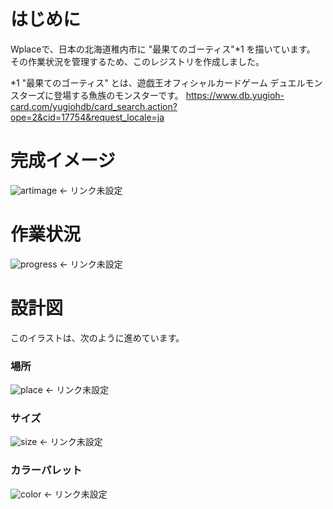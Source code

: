 # はじめに
Wplaceで、日本の北海道稚内市に "最果てのゴーティス"*1 を描いています。
その作業状況を管理するため、このレジストリを作成しました。

*1
"最果てのゴーティス" とは、遊戯王オフィシャルカードゲーム デュエルモンスターズに登場する魚族のモンスターです。
https://www.db.yugioh-card.com/yugiohdb/card_search.action?ope=2&cid=17754&request_locale=ja

# 完成イメージ
![artimage]() ← リンク未設定

# 作業状況
![progress]() ← リンク未設定

# 設計図
このイラストは、次のように進めています。

### 場所
![place]() ← リンク未設定

### サイズ
![size]() ← リンク未設定

### カラーパレット
![color]() ← リンク未設定
